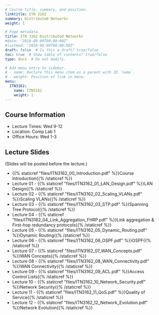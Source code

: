 ```yaml
---
# Course title, summary, and position.
linktitle: ITN 3162
summary: Distributed Networks
weight: 1

# Page metadata.
title: ITN 3162 Distributed Networks
#date: "2018-09-09T00:00:00Z"
#lastmod: "2018-09-09T00:00:00Z"
draft: false  # Is this a draft? true/false
toc: true  # Show table of contents? true/false
type: docs  # Do not modify.

# Add menu entry to sidebar.
# - name: Declare this menu item as a parent with ID `name`.
# - weight: Position of link in menu.
menu:
  ITN3162:
    name: ITN3162
    weight: 1
---
```


## Course Information

- Lecture Times: Wed 9-12
- Location: Comp Lab 1
- Office Hours: Wed 1-3

<!--
## Continuous Feedback
You can provide continuous feedback on lectures, subject matters and performance of the lecturer anonymously through this [Online Feedback Form](https://goo.gl/forms/0QkX4MapDyZp69ts2).
-->
 
## Lecture Slides
(Slides will be posted before the lecture.)

- {{% staticref "files/ITN3162_00_Introduction.pdf" %}}Course Introduction{{% /staticref %}}
- Lecture 01 - {{% staticref "files/ITN3162_01_LAN_Design.pdf" %}}LAN Design{{% /staticref %}}
- Lecture 02 - {{% staticref "files/ITN3162_02_Scaling_VLANs.pdf" %}}Scaling VLANs{{% /staticref %}}
- Lecture 03 - {{% staticref "files/ITN3162_03_STP.pdf" %}}Spanning Tree Protocol{{% /staticref %}}
- Lecture 04 - {{% staticref "files/ITN3162_04_Link_Aggregation_FHRP.pdf" %}}Link aggregation & First-hop redundancy protocols{{% /staticref %}}
- Lecture 05 - {{% staticref "files/ITN3162_05_Dynamic_Routing.pdf" %}}Dynamic Routing{{% /staticref %}}
- Lecture 06 - {{% staticref "files/ITN3162_06_OSPF.pdf" %}}OSPF{{% /staticref %}}
- Lecture 07 - {{% staticref "files/ITN3162_07_WAN_Concepts.pdf" %}}WAN Concepts{{% /staticref %}}
- Lecture 08 - {{% staticref "files/ITN3162_08_WAN_Connectivity.pdf" %}}WAN Connectivity{{% /staticref %}}
- Lecture 09 - {{% staticref "files/ITN3162_09_ACL.pdf" %}}Access Control Lists{{% /staticref %}}
- Lecture 10 - {{% staticref "files/ITN3162_10_Network_Security.pdf" %}}Network Security{{% /staticref %}}
- Lecture 11 - {{% staticref "files/ITN3162_11_QoS.pdf" %}}Quality of Service{{% /staticref %}}
- Lecture 12 - {{% staticref "files/ITN3162_12_Network_Evolution.pdf" %}}Network Evolution{{% /staticref %}}